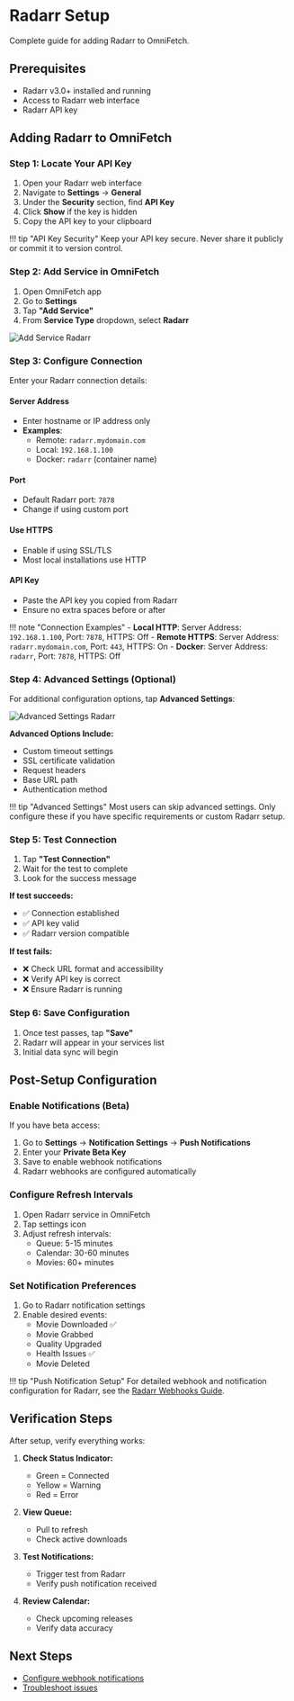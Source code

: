 # Radarr Setup

Complete guide for adding Radarr to OmniFetch.

## Prerequisites

- Radarr v3.0+ installed and running
- Access to Radarr web interface
- Radarr API key

## Adding Radarr to OmniFetch

### Step 1: Locate Your API Key

1. Open your Radarr web interface
2. Navigate to **Settings** → **General**
3. Under the **Security** section, find **API Key**
4. Click **Show** if the key is hidden
5. Copy the API key to your clipboard

!!! tip "API Key Security"
    Keep your API key secure. Never share it publicly or commit it to version control.

### Step 2: Add Service in OmniFetch

1. Open OmniFetch app
2. Go to **Settings**
3. Tap **"Add Service"**
4. From **Service Type** dropdown, select **Radarr**

![Add Service Radarr](../../assets/images/app/settings/add-service/add-service-radarr-iphone-16-pro.png)

### Step 3: Configure Connection

Enter your Radarr connection details:

#### Server Address

- Enter hostname or IP address only
- **Examples**:
  - Remote: `radarr.mydomain.com`
  - Local: `192.168.1.100`
  - Docker: `radarr` (container name)

#### Port

- Default Radarr port: `7878`
- Change if using custom port

#### Use HTTPS

- Enable if using SSL/TLS
- Most local installations use HTTP

#### API Key

- Paste the API key you copied from Radarr
- Ensure no extra spaces before or after

!!! note "Connection Examples"
    - **Local HTTP**: Server Address: `192.168.1.100`, Port: `7878`, HTTPS: Off
    - **Remote HTTPS**: Server Address: `radarr.mydomain.com`, Port: `443`, HTTPS: On
    - **Docker**: Server Address: `radarr`, Port: `7878`, HTTPS: Off

### Step 4: Advanced Settings (Optional)

For additional configuration options, tap **Advanced Settings**:

![Advanced Settings Radarr](../../assets/images/app/settings/add-service/add-service-radarr-advsettings-iphone-16-pro.png)

**Advanced Options Include:**
- Custom timeout settings
- SSL certificate validation
- Request headers
- Base URL path
- Authentication method

!!! tip "Advanced Settings"
    Most users can skip advanced settings. Only configure these if you have specific requirements or custom Radarr setup.

### Step 5: Test Connection

1. Tap **"Test Connection"**
2. Wait for the test to complete
3. Look for the success message

**If test succeeds:**
- ✅ Connection established
- ✅ API key valid
- ✅ Radarr version compatible

**If test fails:**
- ❌ Check URL format and accessibility
- ❌ Verify API key is correct
- ❌ Ensure Radarr is running

### Step 6: Save Configuration

1. Once test passes, tap **"Save"**
2. Radarr will appear in your services list
3. Initial data sync will begin

## Post-Setup Configuration

### Enable Notifications (Beta)

If you have beta access:

1. Go to **Settings** → **Notification Settings** → **Push Notifications**
2. Enter your **Private Beta Key**
3. Save to enable webhook notifications
4. Radarr webhooks are configured automatically

### Configure Refresh Intervals

1. Open Radarr service in OmniFetch
2. Tap settings icon
3. Adjust refresh intervals:
   - Queue: 5-15 minutes
   - Calendar: 30-60 minutes
   - Movies: 60+ minutes

### Set Notification Preferences

1. Go to Radarr notification settings
2. Enable desired events:
   - Movie Downloaded ✅
   - Movie Grabbed
   - Quality Upgraded
   - Health Issues ✅
   - Movie Deleted

!!! tip "Push Notification Setup"
    For detailed webhook and notification configuration for Radarr, see the [Radarr Webhooks Guide](webhooks.md).

## Verification Steps

After setup, verify everything works:

1. **Check Status Indicator:**
   - Green = Connected
   - Yellow = Warning
   - Red = Error

2. **View Queue:**
   - Pull to refresh
   - Check active downloads

3. **Test Notifications:**
   - Trigger test from Radarr
   - Verify push notification received

4. **Review Calendar:**
   - Check upcoming releases
   - Verify data accuracy

## Next Steps

- [Configure webhook notifications](webhooks.md)
- [Troubleshoot issues](../../troubleshooting/common-issues.md)